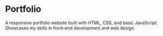 # Portfolio
A responsive portfolio website built with HTML, CSS, and basic JavaScript. Showcases my skills in front-end development and web design.
